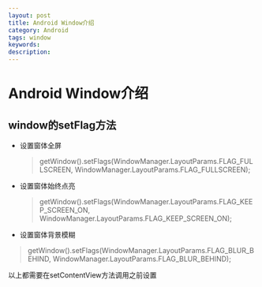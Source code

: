 ```yaml
---
layout: post
title: Android Window介绍
category: Android
tags: window
keywords:
description:
---
```


# Android Window介绍

## window的setFlag方法

- 设置窗体全屏
  > getWindow().setFlags(WindowManager.LayoutParams.FLAG_FULLSCREEN, WindowManager.LayoutParams.FLAG_FULLSCREEN);

- 设置窗体始终点亮
  > getWindow().setFlags(WindowManager.LayoutParams.FLAG_KEEP_SCREEN_ON, WindowManager.LayoutParams.FLAG_KEEP_SCREEN_ON);

- 设置窗体背景模糊
 > getWindow().setFlags(WindowManager.LayoutParams.FLAG_BLUR_BEHIND, WindowManager.LayoutParams.FLAG_BLUR_BEHIND);

以上都需要在setContentView方法调用之前设置
